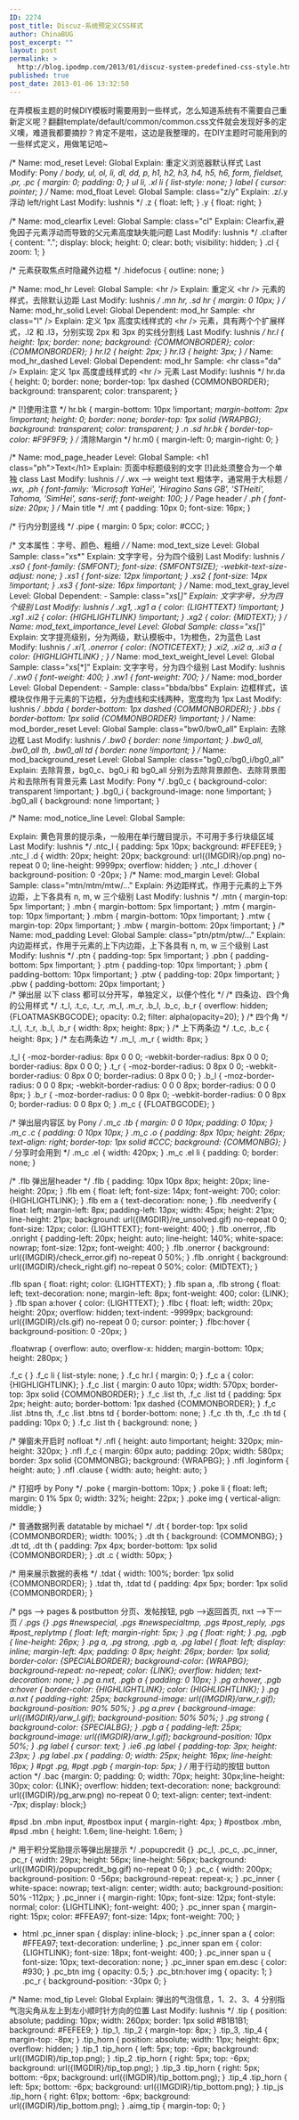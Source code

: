 ```yaml
---
ID: 2274
post_title: Discuz-系统预定义CSS样式
author: ChinaBUG
post_excerpt: ""
layout: post
permalink: >
  http://blog.ipodmp.com/2013/01/discuz-system-predefined-css-style.html
published: true
post_date: 2013-01-06 13:32:50
---
```

在弄模板主题的时候DIY模板时需要用到一些样式，怎么知道系统有不需要自己重新定义呢？翻翻template/default/common/common.css文件就会发现好多的定义噢，难道我都要摘抄？肯定不是啦，这边是我整理的，在DIY主题时可能用到的一些样式定义，用做笔记哈~

/*
Name: mod_reset
Level: Global
Explain: 重定义浏览器默认样式
Last Modify: Pony
*/
body, ul, ol, li, dl, dd, p, h1, h2, h3, h4, h5, h6, form, fieldset, .pr, .pc { margin: 0; padding: 0; }
ul li, .xl li { list-style: none; }
label { cursor: pointer; }
/*
Name: mod_float
Level: Global
Sample: class="z/y"
Explain: .z/.y 浮动 left/right
Last Modify: lushnis
*/
.z { float: left; }
.y { float: right; }

/*
Name: mod_clearfix
Level: Global
Sample: class="cl"
Explain: Clearfix,避免因子元素浮动而导致的父元素高度缺失能问题
Last Modify: lushnis
*/
.cl:after { content: "."; display: block; height: 0; clear: both; visibility: hidden; }
.cl { zoom: 1; }

/*
元素获取焦点时隐藏外边框
*/
.hidefocus { outline: none; }

/*
Name: mod_hr
Level: Global
Sample:
&lt;hr /&gt;
Explain: 重定义
&lt;hr /&gt;
元素的样式，去除默认边距
Last Modify: lushnis
*/
.mn hr, .sd hr { margin: 0 10px; }
/*
Name: mod_hr_solid
Level: Global
Dependent: mod_hr
Sample:
&lt;hr class="l" /&gt;
Explain: 定义 1px 高度实线样式的
&lt;hr /&gt;
元素，具有两个个扩展样式，.l2 和 .l3，分别实现 2px 和 3px 的实线分割线
Last Modify: lushnis
*/
hr.l { height: 1px; border: none; background: {COMMONBORDER}; color: {COMMONBORDER}; }
hr.l2 { height: 2px; }
hr.l3 { height: 3px; }
/*
Name: mod_hr_dashed
Level: Global
Dependent: mod_hr
Sample:
&lt;hr class="da" /&gt;
Explain: 定义 1px 高度虚线样式的
&lt;hr /&gt;
元素
Last Modify: lushnis
*/
hr.da { height: 0; border: none; border-top: 1px dashed {COMMONBORDER}; background: transparent; color: transparent; }

/* [!]使用注意 */
hr.bk { margin-bottom: 10px !important; *margin-bottom: 2px !important; height: 0; border: none; border-top: 1px solid {WRAPBG}; background: transparent; color: transparent; }
.n .sd hr.bk { border-top-color: #F9F9F9; }
/* 清除Margin */
hr.m0 { margin-left: 0; margin-right: 0; }

/*
Name: mod_page_header
Level: Global
Sample:
&lt;h1 class="ph"&gt;Text&lt;/h1&gt;
Explain: 页面中标题级别的文字 [!]此处须整合为一个单独 class
Last Modify: lushnis
*/
/* .wx --&gt; weight text 粗体字，通常用于大标题 */
.wx, .ph { font-family: 'Microsoft YaHei', 'Hiragino Sans GB', 'STHeiti', Tahoma, 'SimHei', sans-serif; font-weight: 100; }
/* Page header */ .ph { font-size: 20px; }
/* Main title */ .mt { padding: 10px 0; font-size: 16px; }

/* 行内分割竖线 */ .pipe { margin: 0 5px; color: #CCC; }

/* 文本属性：字号、颜色、粗细 */
/*
Name: mod_text_size
Level: Global
Sample: class="xs*"
Explain: 文字字号，分为四个级别
Last Modify: lushnis
*/
.xs0 { font-family: {SMFONT}; font-size: {SMFONTSIZE}; -webkit-text-size-adjust: none; }
.xs1 { font-size: 12px !important; }
.xs2 { font-size: 14px !important; }
.xs3 { font-size: 16px !important; }
/*
Name: mod_text_gray_level
Level: Global
Dependent: -
Sample: class="xs[*]"
Explain: 文字字号，分为四个级别
Last Modify: lushnis
*/
.xg1, .xg1 a { color: {LIGHTTEXT} !important; }
.xg1 .xi2 { color: {HIGHLIGHTLINK} !important; }
.xg2 { color: {MIDTEXT}; }
/*
Name: mod_text_importance_level
Level: Global
Sample: class="xs[*]"
Explain: 文字提亮级别，分为两级，默认模板中，1为橙色，2为蓝色
Last Modify: lushnis
*/
.xi1, .onerror { color: {NOTICETEXT}; }
.xi2, .xi2 a, .xi3 a { color: {HIGHLIGHTLINK} ; }
/*
Name: mod_text_weight_level
Level: Global
Sample: class="xs[*]"
Explain: 文字字号，分为四个级别
Last Modify: lushnis
*/
.xw0 { font-weight: 400; }
.xw1 { font-weight: 700; }
/*
Name: mod_border
Level: Global
Dependent: -
Sample: class="bbda/bbs"
Explain: 边框样式，该模块仅作用于元素的下边框，分为虚线和实线两种，宽度均为 1px
Last Modify: lushnis
*/
.bbda { border-bottom: 1px dashed {COMMONBORDER}; }
.bbs { border-bottom: 1px solid {COMMONBORDER} !important; }
/*
Name: mod_border_reset
Level: Global
Sample: class="bw0/bw0_all"
Explain: 去除边框
Last Modify: lushnis
*/
.bw0 { border: none !important; }
.bw0_all, .bw0_all th, .bw0_all td { border: none !important; }
/*
Name: mod_background_reset
Level: Global
Sample: class="bg0_c/bg0_i/bg0_all"
Explain: 去除背景，bg0_c、bg0_i 和 bg0_all 分别为去除背景颜色、去除背景图片和去除所有背景元素
Last Modify: Pony
*/
.bg0_c { background-color: transparent !important; }
.bg0_i { background-image: none !important; }
.bg0_all { background: none !important; }

/*
Name: mod_notice_line
Level: Global
Sample:
<div class="ntc_l">Explain: 黄色背景的提示条，一般用在单行醒目提示，不可用于多行块级区域
Last Modify: lushnis
*/
.ntc_l { padding: 5px 10px; background: #FEFEE9; }
.ntc_l .d { width: 20px; height: 20px; background: url({IMGDIR}/op.png) no-repeat 0 0; line-height: 9999px; overflow: hidden; }
.ntc_l .d:hover { background-position: 0 -20px; }
/*
Name: mod_margin
Level: Global
Sample: class="mtn/mtm/mtw/..."
Explain: 外边距样式，作用于元素的上下外边距，上下各具有 n, m, w 三个级别
Last Modify: lushnis
*/
.mtn { margin-top: 5px !important; }
.mbn { margin-bottom: 5px !important; }
.mtm { margin-top: 10px !important; }
.mbm { margin-bottom: 10px !important; }
.mtw { margin-top: 20px !important; }
.mbw { margin-bottom: 20px !important; }
/*
Name: mod_padding
Level: Global
Sample: class="ptn/ptm/ptw/..."
Explain: 内边距样式，作用于元素的上下内边距，上下各具有 n, m, w 三个级别
Last Modify: lushnis
*/
.ptn { padding-top: 5px !important; }
.pbn { padding-bottom: 5px !important; }
.ptm { padding-top: 10px !important; }
.pbm { padding-bottom: 10px !important; }
.ptw { padding-top: 20px !important; }
.pbw { padding-bottom: 20px !important; }</div>
/* 弹出层 以下 class 都可以分开写，单独定义，以便个性化 */
/* 四条边、四个角的公用样式 */
.t_l, .t_c, .t_r, .m_l, .m_r, .b_l, .b_c, .b_r { overflow: hidden; {FLOATMASKBGCODE}; opacity: 0.2; filter: alpha(opacity=20); }
/* 四个角 */
.t_l, .t_r, .b_l, .b_r { width: 8px; height: 8px; }
/* 上下两条边 */
.t_c, .b_c { height: 8px; }
/* 左右两条边 */
.m_l, .m_r { width: 8px; }

.t_l { -moz-border-radius: 8px 0 0 0; -webkit-border-radius: 8px 0 0 0; border-radius: 8px 0 0 0; }
.t_r { -moz-border-radius: 0 8px 0 0; -webkit-border-radius: 0 8px 0 0; border-radius: 0 8px 0 0; }
.b_l { -moz-border-radius: 0 0 0 8px; -webkit-border-radius: 0 0 0 8px; border-radius: 0 0 0 8px; }
.b_r { -moz-border-radius: 0 0 8px 0; -webkit-border-radius: 0 0 8px 0; border-radius: 0 0 8px 0; }
.m_c { {FLOATBGCODE}; }

/* 弹出层内容区 by Pony */
.m_c .tb { margin: 0 0 10px; padding: 0 10px; }
.m_c .c { padding: 0 10px 10px; }
.m_c .o { padding: 8px 10px; height: 26px; text-align: right; border-top: 1px solid #CCC; background: {COMMONBG}; }
/* 分享时会用到 */
.m_c .el { width: 420px; }
.m_c .el li { padding: 0; border: none; }

/* .flb 弹出层header */
.flb { padding: 10px 10px 8px; height: 20px; line-height: 20px; }
.flb em { float: left; font-size: 14px; font-weight: 700; color: {HIGHLIGHTLINK}; }
.flb em a { text-decoration: none; }
.flb .needverify { float: left; margin-left: 8px; padding-left: 13px; width: 45px; height: 21px; line-height: 21px; background: url({IMGDIR}/re_unsolved.gif) no-repeat 0 0; font-size: 12px; color: {LIGHTTEXT}; font-weight: 400; }
.flb .onerror, .flb .onright { padding-left: 20px; height: auto; line-height: 140%; white-space: nowrap; font-size: 12px; font-weight: 400; }
.flb .onerror { background: url({IMGDIR}/check_error.gif) no-repeat 0 50%; }
.flb .onright { background: url({IMGDIR}/check_right.gif) no-repeat 0 50%; color: {MIDTEXT}; }

.flb span { float: right; color: {LIGHTTEXT}; }
.flb span a, .flb strong { float: left; text-decoration: none; margin-left: 8px; font-weight: 400; color: {LINK}; }
.flb span a:hover { color: {LIGHTTEXT}; }
.flbc { float: left; width: 20px; height: 20px; overflow: hidden; text-indent: -9999px; background: url({IMGDIR}/cls.gif) no-repeat 0 0; cursor: pointer; }
.flbc:hover { background-position: 0 -20px; }

.floatwrap { overflow: auto; overflow-x: hidden; margin-bottom: 10px; height: 280px; }

.f_c { }
.f_c li { list-style: none; }
.f_c hr.l { margin: 0; }
.f_c a { color: {HIGHLIGHTLINK}; }
.f_c .list { margin: 0 auto 10px; width: 570px; border-top: 3px solid {COMMONBORDER}; }
.f_c .list th, .f_c .list td { padding: 5px 2px; height: auto; border-bottom: 1px dashed {COMMONBORDER}; }
.f_c .list .btns th, .f_c .list .btns td { border-bottom: none; }
.f_c .th th, .f_c .th td { padding: 10px 0; }
.f_c .list th { background: none; }

/* 弹窗未开启时 nofloat */
.nfl { height: auto !important; height: 320px; min-height: 320px; }
.nfl .f_c { margin: 60px auto; padding: 20px; width: 580px; border: 3px solid {COMMONBG}; background: {WRAPBG}; }
.nfl .loginform { height: auto; }
.nfl .clause { width: auto; height: auto; }

/* 打招呼 by Pony */
.poke { margin-bottom: 10px; }
.poke li { float: left; margin: 0 1% 5px 0; width: 32%; height: 22px; }
.poke img { vertical-align: middle; }

/* 普通数据列表 datatable by michael */
.dt { border-top: 1px solid {COMMONBORDER}; width: 100%; }
.dt th { background: {COMMONBG}; }
.dt td, .dt th { padding: 7px 4px; border-bottom: 1px solid {COMMONBORDER}; }
.dt .c { width: 50px; }

/* 用来展示数据的表格 */
.tdat { width: 100%; border: 1px solid {COMMONBORDER}; }
.tdat th, .tdat td { padding: 4px 5px; border: 1px solid {COMMONBORDER}; }

/* pgs --&gt; pages &amp; postbutton 分页、发帖按钮, pgb --&gt;返回首页, nxt --&gt;下一页 */
.pgs {}
.pgs #newspecial, .pgs #newspecialtmp, .pgs #post_reply, .pgs #post_replytmp { float: left; margin-right: 5px; }
.pg { float: right; }
.pg, .pgb { line-height: 26px; }
.pg a, .pg strong, .pgb a, .pg label { float: left; display: inline; margin-left: 4px; padding: 0 8px; height: 26px; border: 1px solid; border-color: {SPECIALBORDER}; background-color: {WRAPBG}; background-repeat: no-repeat; color: {LINK}; overflow: hidden; text-decoration: none; }
.pg a.nxt, .pgb a { padding: 0 10px; }
.pg a:hover, .pgb a:hover { border-color: {HIGHLIGHTLINK}; color: {HIGHLIGHTLINK}; }
.pg a.nxt { padding-right: 25px; background-image: url({IMGDIR}/arw_r.gif); background-position: 90% 50%; }
.pg a.prev { background-image: url({IMGDIR}/arw_l.gif); background-position: 50% 50%; }
.pg strong { background-color: {SPECIALBG}; }
.pgb a { padding-left: 25px; background-image: url({IMGDIR}/arw_l.gif); background-position: 10px 50%; }
.pg label { cursor: text; }
.ie6 .pg label { padding-top: 3px; height: 23px; }
.pg label .px { padding: 0; width: 25px; height: 16px; line-height: 16px; }
#pgt .pg, #pgt .pgb { margin-top: 5px; }
/* 用于行动的按钮 button action */
.bac {margin: 0; padding: 0; width: 70px; height: 30px;line-height: 30px; color: {LINK}; overflow: hidden; text-decoration: none; background: url({IMGDIR}/pg_arw.png) no-repeat 0 0; text-align: center; text-indent: -7px; display: block;}

#psd .bn .mbn input, #postbox input { margin-right: 4px; }
#postbox .mbn, #psd .mbn { height: 1.6em; line-height: 1.6em; }

/* 用于积分奖励提示等弹出层提示 */
.popupcredit {}
.pc_l, .pc_c, .pc_inner, .pc_r { width: 29px; height: 56px; line-height: 56px; background: url({IMGDIR}/popupcredit_bg.gif) no-repeat 0 0; }
.pc_c { width: 200px; background-position: 0 -56px; background-repeat: repeat-x; }
.pc_inner { white-space: nowrap; text-align: center; width: auto; background-position: 50% -112px; }
.pc_inner i { margin-right: 10px; font-size: 12px; font-style: normal; color: {LIGHTLINK}; font-weight: 400; }
.pc_inner span { margin-right: 15px; color: #FFEA97; font-size: 14px; font-weight: 700; }
* html .pc_inner span { display: inline-block; }
.pc_inner span a { color: #FFEA97; text-decoration: underline; }
.pc_inner span em { color: {LIGHTLINK}; font-size: 18px; font-weight: 400; }
.pc_inner span u { font-size: 10px; text-decoration: none; }
.pc_inner span em.desc { color: #930; }
.pc_btn img { opacity: 0.5; }
.pc_btn:hover img { opacity: 1; }
.pc_r { background-position: -30px 0; }

/*
Name: mod_tip
Level: Global
Explain: 弹出的气泡信息，1、2、3、4 分别指气泡尖角从左上到左小顺时针方向的位置
Last Modify: lushnis
*/
.tip { position: absolute; padding: 10px; width: 260px; border: 1px solid #B1B1B1; background: #FEFEE9; }
.tip_1, .tip_2 { margin-top: 8px; }
.tip_3, .tip_4 { margin-top: -8px; }
.tip_horn { position: absolute; width: 11px; height: 6px; overflow: hidden; }
.tip_1 .tip_horn { left: 5px; top: -6px; background: url({IMGDIR}/tip_top.png); }
.tip_2 .tip_horn { right: 5px; top: -6px; background: url({IMGDIR}/tip_top.png); }
.tip_3 .tip_horn { right: 5px; bottom: -6px; background: url({IMGDIR}/tip_bottom.png); }
.tip_4 .tip_horn { left: 5px; bottom: -6px; background: url({IMGDIR}/tip_bottom.png); }
.tip_js .tip_horn { right: 61px; bottom: -6px; background: url({IMGDIR}/tip_bottom.png); }
.aimg_tip { margin-top: 0; }